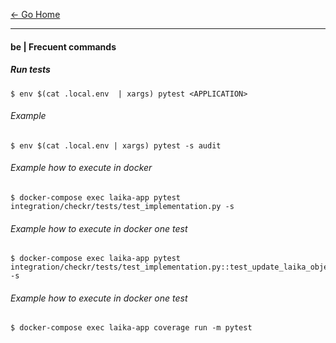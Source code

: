 [&#8592; Go Home](../README.md)

---

#### be | Frecuent commands

##### Run tests
```
$ env $(cat .local.env  | xargs) pytest <APPLICATION>
```

###### Example
```
$ env $(cat .local.env | xargs) pytest -s audit
```

###### Example how to execute in docker
```
$ docker-compose exec laika-app pytest integration/checkr/tests/test_implementation.py -s
```

###### Example how to execute in docker one test
```
$ docker-compose exec laika-app pytest integration/checkr/tests/test_implementation.py::test_update_laika_objects_with_checkr_data_invitation_complete -s
```

###### Example how to execute in docker one test
```
$ docker-compose exec laika-app coverage run -m pytest
```
